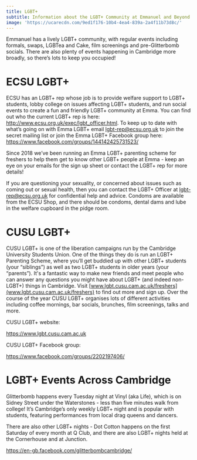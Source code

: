 ```yaml
---
title: LGBT+
subtitle: Information about the LGBT+ Community at Emmanuel and Beyond
image: 'https://ucarecdn.com/9ed1f176-10b4-4ea4-839a-2a4f11b73d8c/'
---
```

Emmanuel has a lively LGBT+ community, with regular events including formals, swaps, LGBTea and Cake, film screenings and pre-Glitterbomb socials. There are also plenty of events happening in Cambridge more broadly, so there’s lots to keep you occupied!

# ECSU LGBT+

ECSU has an LGBT+ rep whose job is to provide welfare support to LGBT+ students, lobby college on issues affecting LGBT+ students, and run social events to create a fun and friendly LGBT+ community at Emma. You can find out who the current LGBT+ rep is here: <http://www.ecsu.org.uk/exec/lgbt_officer.html>. To keep up to date with what’s going on with Emma LGBT+ email [lgbt-rep@ecsu.org.uk](mailto:lgbt-rep@ecsu.org.uk) to join the secret mailing list or join the Emma LGBT+ Facebook group here: <https://www.facebook.com/groups/144142425731523/>

Since 2018 we’ve been running an Emma LGBT+ parenting scheme for freshers to help them get to know other LGBT+ people at Emma - keep an eye on your emails for the sign up sheet or contact the LGBT+ rep for more details!

If you are questioning your sexuality, or concerned about issues such as coming out or sexual health, then you can contact the LGBT+ Officer at [lgbt-rep@ecsu.org.uk](mailto:lgbt-rep@ecsu.org.uk) for confidential help and advice. Condoms are available from the ECSU Shop, and there should be condoms, dental dams and lube in the welfare cupboard in the pidge room.

# CUSU LGBT+

CUSU LGBT+ is one of the liberation campaigns run by the Cambridge University Students Union. One of the things they do is run an LGBT+ Parenting Scheme, where you’ll get buddied up with other LGBT+ students (your “siblings”) as well as two LGBT+ students in older years (your “parents”). It's a fantastic way to make new friends and meet people who can answer any questions you might have about LGBT+ (and indeed non-LGBT+) things in Cambridge. Visit [www.lgbt.cusu.cam.ac.uk/freshers](www.lgbt.cusu.cam.ac.uk/freshers) to find out more and sign up. Over the course of the year CUSU LGBT+ organises lots of different activities including coffee mornings, bar socials, brunches, film screenings, talks and more.

CUSU LGBT+ website:

<https://www.lgbt.cusu.cam.ac.uk>

CUSU LGBT+ Facebook group:

<https://www.facebook.com/groups/2202197406/>

# LGBT+ Events Across Cambridge

Glitterbomb happens every Tuesday night at Vinyl (aka Life), which is on Sidney Street under the Waterstones - less than five minutes walk from college! It’s Cambridge’s only weekly LGBT+ night and is popular with students, featuring performances from local drag queens and dancers.

There are also other LGBT+ nights - Dot Cotton happens on the first Saturday of every month at Q Club, and there are also LGBT+ nights held at the Cornerhouse and at Junction.

<https://en-gb.facebook.com/glitterbombcambridge/>
